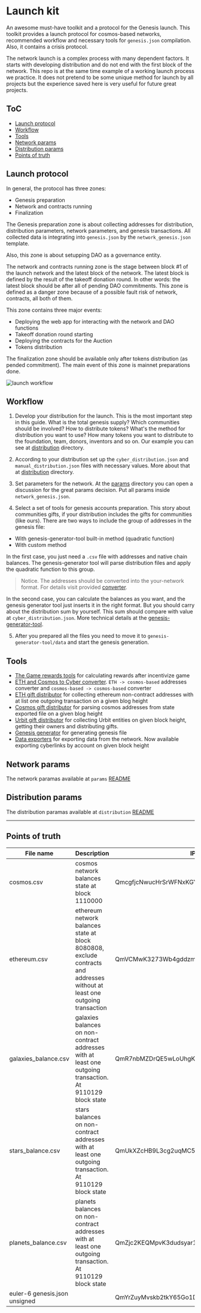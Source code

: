 # Launch kit

An awesome must-have toolkit and a protocol for the Genesis launch. This toolkit provides a launch protocol for cosmos-based networks, recommended workflow and necessary tools for `genesis.json` compilation. Also, it contains a crisis protocol.

The network launch is a complex process with many dependent factors. It starts with developing distribution and do not end with the first block of the network. This repo is at the same time example of a working launch process we practice. It does not pretend to be some unique method for launch by all projects but the experience saved here is very useful for future great projects.

## ToC

- [Launch protocol](#launch-protocol)
- [Workflow](#workflow)
- [Tools](#tools)
- [Network params](#network-params)
- [Distribution params](#distribution-params)
- [Points of truth](#points-of-truth)

## Launch protocol

In general, the protocol has three zones:

- Genesis preparation
- Network and contracts running
- Finalization

The Genesis preparation zone is about collecting addresses for distribution, distribution parameters, network parameters, and genesis transactions. All collected data is integrating into `genesis.json` by the `network_genesis.json` template. 

Also, this zone is about setupping  DAO as a governance entity.

The network and contracts running zone is the stage between block #1 of the launch network and the latest block of the network. The latest block is defined by the result of the takeoff donation round. In other words: the latest block should be after all of pending DAO commitments. This zone is defined as a danger zone because of a possible fault risk of network, contracts, all both of them.

This zone contains three major events:

- Deploying the web app for interacting with the network and DAO functions
- Takeoff donation round starting
- Deploying the contracts for the Auction
- Tokens distribution

The finalization zone should be available only after tokens distribution (as pended commitment). The main event of this zone is mainnet preparations done.

![launch workflow](pic/protocol.png)

## Workflow

1. Develop your distribution for the launch. This is the most important step in this guide. What is the total genesis supply?
 Which communities should be involved? How to distribute tokens? What's the method for distribution you want to use? How many tokens you want to distribute to the foundation, team, donors, inventors and so on. Our example you can see at [distribution](./distribution/README.md) directory.

2. According to your distribution set up the `cyber_distribution.json` and `manual_distribution.json` files with necessary values. More about that at  [distribution](./distribution/README.md) directory. 

3. Set parameters for the network. At the [params](./params/README.md) directory you can open a discussion for the great params decision. Put all params inside `network_genesis.json`. 

4. Select a set of tools for genesis accounts preparation. This story about communities gifts, if your distribution includes the gifts for communities (like ours). There are two ways to include the group of addresses in the genesis file: 

- With genesis-generator-tool built-in method (quadratic function)
- With custom method

In the first case, you just need a `.csv` file with addresses and native chain balances. The genesis-generator tool will parse distribution files and apply the quadratic function to this group. 

> Notice. The addresses should be converted into the your-network format. For details visit provided [converter](./cyber_address_converter/README.md).

In the second case, you can calculate the balances as you want, and the genesis generator tool just inserts it in the right format. But you should carry about the distribution sum by yourself. This sum should compare with value at `cyber_distribution.json`. More technical details at the [genesis-generator-tool](./genesis-generator-tool/README.md). 

5. After you prepared all the files you need to move it to `genesis-generator-tool/data` and start the genesis generation.

## Tools

- [The Game rewards tools](./game_rewards_calculations/README.md) for calculating rewards after incentivize game
- [ETH and Cosmos to Cyber converter](./cyber_address_converter/README.md). `ETH -> cosmos-based` addresses converter and `cosmos-based -> cosmos-based` converter
- [ETH gift distributor](./ethereum_gift_tool/README.md) for collecting ethereum non-contract addresses with at list one outgoing transaction on a given blog height
- [Cosmos gift distributor](./cosmos_gift_tool/README.md) for parsing cosmos addresses from state exported file on a given blog height
- [Urbit gift distributor](./urbit_gift_tool/README.md) for collecting Urbit entities on given block height, getting their owners and distributing gifts. 
- [Genesis generator](./genesis_generator_tool/README.md) for generating genesis file
- [Data exporters](./cyberlink_exporter/README.md) for exporting data from the network. Now available exporting cyberlinks by account on given block height

## Network params

The network paramas available at `params` [README](/params/README.md)

## Distribution params

The distribution paramas available at `distribution` [README](/distribution/README.md)

---

## Points of truth

|File name | Description | IPFS hash | 
| ---------|-------------|-----------|
| cosmos.csv | cosmos network balances state at block 1110000 |  QmcgfjcNwucHrSrWFNxKGYLjLouedYjyeP3hRrqD6P8m9K |
| ethereum.csv | ethereum network balances state at block 8080808, exclude contracts and addresses without at least one outgoing transaction | QmVCMwK3273Wb4gddzmxiitquCe844Qe63SWVyWFA8gEsT |
| galaxies_balance.csv | galaxies balances on non-contract addresses with at least one outgoing transaction. At 9110129 block state | QmR7nbMZDrQE5wLoUhgKJ6pZiUkCyJ4bCfgDEyWGfH3SvJ |
| stars_balance.csv | stars balances on non-contract addresses with at least one outgoing transaction. At 9110129 block state | QmUkXZcHB9L3cg2uqMC5ejkCaD3eWsZRmyuWtdATxZUMKj |
| planets_balance.csv | planets balances on non-contract addresses with at least one outgoing transaction. At 9110129 block state | QmZjc2KEQMpvK3dudsyar1Qzq6e4M5ds3CCteUXbne6zxs |
| euler-6 genesis.json unsigned | | QmYrZuyMvskb2tkY65Go1Dadh1axXjY4x3VfFadaSSRf8b |
